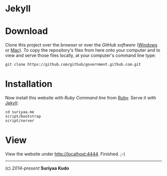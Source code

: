 Jekyll
====

# Download
Clone this project over the *browser* or over the *GitHub software* ([Windows](https://windows.github.com/) or [Mac](https://mac.github.com/)).
To copy the repository's files from here onto your computer and to view and serve those files locally, at your computer's command line type:

    git clone https://github.com/github/government.github.com.git

# Installation
Now install this website with *Ruby Command line* from [Ruby](https://www.ruby-lang.org/en/). Serve it with [Jekyll](http://jekyllrb.com/):

    cd suriyaa.me
    script/bootstrap
    script/server

# View
View the website under [http://localhost:4444](http://localhost:4444). Finished. ;-)

----
(c) *2014-present* **Suriyaa Kudo**
